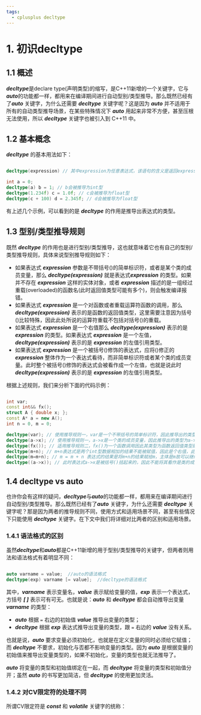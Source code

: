 ```yaml
---
tags:
  - cplusplus decltype
---
```


# 1. 初识decltype

## 1.1 概述

***decltype***是declare type(声明类型)的缩写，是C++11新增的一个关键字，它与***auto***的功能都一样，都用来在编译期间进行自动型别/类型推导。那么既然已经有了***auto*** 关键字，为什么还需要 ***decltype*** 关键字呢？这是因为 ***auto*** 并不适用于所有的自动类型推导场景，在某些特殊情况下 ***auto*** 用起来非常不方便，甚至压根无法使用，所以 ***decltype*** 关键字也被引入到 C++11 中。

## 1.2 基本概念

***decltype*** 的基本用法如下：

``` C++ 伪代码

decltype(expression) // 其中expression为任意表达式，该语句的含义是返回expression的类型

int a = 0;
decltype(a) b = 1; // b会被推导为int型
decltype(1.234f) c = 1.0f; // c会被推导为float型
decltype(c + 100) d = 2.345f; // d会被推导为float型

```

有上述几个示例，可以看到的是 ***decltype*** 的作用是推导出表达式的类型。

## 1.3 型别/类型推导规则

既然 ***decltype*** 的作用也是进行型别/类型推导，这也就意味着它也有自己的型别/类型推导规则，具体来说型别推导规则如下：

- 如果表达式 ***expression*** 参数是不带括号()的简单标识符，或者是某个类的成员变量，那么 ***decltype(expression)*** 就是表达式***expression*** 的类型。如果并不存在 ***expression*** 这样的实体对象，或者 ***expression*** 描述的是一组经过重载(overloaded)的函数名(此时返回值类型可能有多个)，则会触发编译报错。
- 如果表达式 ***expression*** 是一个对函数或者重载运算符函数的调用，那么 ***decltype(expression)*** 表示的是函数的返回值类型，这里需要注意因为括号()比较特殊，因此此处所说的运算符重载不包括对括号()的重载。
- 如果表达式 ***expression*** 是一个右值那么 ***decltype(expression)*** 表示的是 ***expression*** 的类型。如果表达式 ***expression*** 是一个左值，***decltype(expression)*** 表示的是 ***expression*** 的左值引用类型。
- 如果表达式 ***expression*** 是一个被括号()修饰的表达式，应将()修正的***expression*** 整体作为一个表达式看待，而非简单标识符或者某个类的成员变量。此时整个被括号()修饰的表达式会被看作成一个左值，也就是说此时 ***decltype(expression)*** 表示的是 ***expression*** 的左值引用类型。

根据上述规则，我们来分析下面的代码示例：

``` C++ 伪代码

int var; 
const int&& fx(); 
struct A { double x; }; 
const A* a = new A();
int n = 0, m = 0;

decltype(var); // 使用推导规则一，var是一个不带括号的简单标识符，因此推导出的类型为var本身的类型即： int 
decltype(a->x); // 使用推导规则一，a->x是一个类的成员变量，因此推导出的类型为a->x本身的类型即： double 
decltype(fx()); // 适用推导规则二，fx()为一个函数调用因此其类型为函数返回值类型即：const int&&
decltype(m+n); // m+n表达式是两个int型数据相加的结果不能被赋值，因此是个右值，此时根据推导规则三得出其类型为： int
decltype(m=m+n); // m = m + n 表达式的结果是将m+n的结果赋给m，主体是m故可以继续给其赋值，因此该表达式是个左值表达式，根据推导规则三得出其类型为：int&
decltype((a->x)); // 此时表达式a->x是被括号()括起来的，因此不能将其看作是类的成员变量，而是将其看作一个整体。 根据推导规则四得出其类型为： double&

```

## 1.4 decltype vs auto

也许你会有这样的疑问，***decltype***与***auto***的功能都一样，都用来在编译期间进行自动型别/类型推导。那么既然已经有了***auto*** 关键字，为什么还需要 ***decltype*** 关键字呢？那是因为两者的推导规则不同，使用方式和适用场景不同，甚至有些情况下只能使用 ***decltype*** 关键字。在下文中我们将详细对比两者的区别和适用场景。

### 1.4.1 语法格式的区别

虽然***decltype***和***auto***都是C++11新增的用于型别/类型推导的关键字，但两者则用法和语法格式有着明显不同：

``` C++ 伪代码

auto varname = value;  //auto的语法格式  
decltype(exp) varname [= value];  //decltype的语法格式

```

其中，***varname*** 表示变量名，***value*** 表示赋给变量的值，***exp*** 表示一个表达式，方括号 ***[ ]*** 表示可有可无。也就是说：***auto*** 和 ***decltype*** 都会自动推导出变量 ***varname*** 的类型：

- ***auto*** 根据 `=` 右边的初始值 ***value*** 推导出变量的类型；
- ***decltype*** 根据 ***exp*** 表达式推导出变量的类型，跟 `=` 右边的 ***value*** 没有关系。

也就是说，***auto*** 要求变量必须初始化，也就是在定义变量的同时必须给它赋值；而 ***decltype*** 不要求，初始化与否都不影响变量的类型。因为 ***auto*** 是根据变量的初始值来推导出变量类型的，如果不初始化，变量的类型也就无法推导了。  
  
***auto*** 将变量的类型和初始值绑定在一起，而 ***decltype*** 将变量的类型和初始值分开；虽然 ***auto*** 的书写更加简洁，但 ***decltype*** 的使用更加灵活。

### 1.4.2 对CV限定符的处理不同

所谓CV限定符是 ***const*** 和 ***volatile*** 关键字的统称：